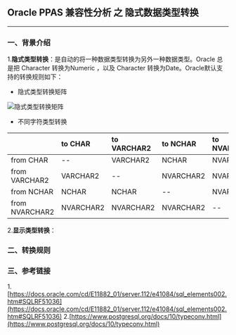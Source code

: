 ## Oracle PPAS 兼容性分析 之 隐式数据类型转换
---

### 一、背景介绍
1.**隐式类型转换**：是自动的将一种数据类型转换为另外一种数据类型。Oracle 总是把 Character 转换为Numeric ，以及  Character 转换为Date。Oracle默认支持的转换规则如下：

+ 隐式类型转换矩阵

![隐式类型转换矩阵](/Users/jianjian.wjj/Desktop/隐式类型转换.png)

+ 不同字符类型转换

|                | to CHAR   | to VARCHAR2 | to NCHAR  | to NVARCHAR2  |
|:------         | :------   | :------     | :------   | :------       |
| from CHAR      |  --       | VARCHAR2    | NCHAR     | NVARCHAR2     |
| from VARCHAR2  | VARCHAR2  | --          | NVARCHAR2 | NVARCHAR2     |
| from NCHAR     | NCHAR     | NCHAR       | --        | NVARCHAR2     |
| from NVARCHAR2 | NVARCHAR2 | NVARCHAR2   | NVARCHAR2 | --            |


2.**显示类型转换**：






### 二、转换规则



### 三、参考链接
1.[https://docs.oracle.com/cd/E11882_01/server.112/e41084/sql_elements002.htm#SQLRF51036](https://docs.oracle.com/cd/E11882_01/server.112/e41084/sql_elements002.htm#SQLRF51036)
2.[https://www.postgresql.org/docs/10/typeconv.html](https://www.postgresql.org/docs/10/typeconv.html)
